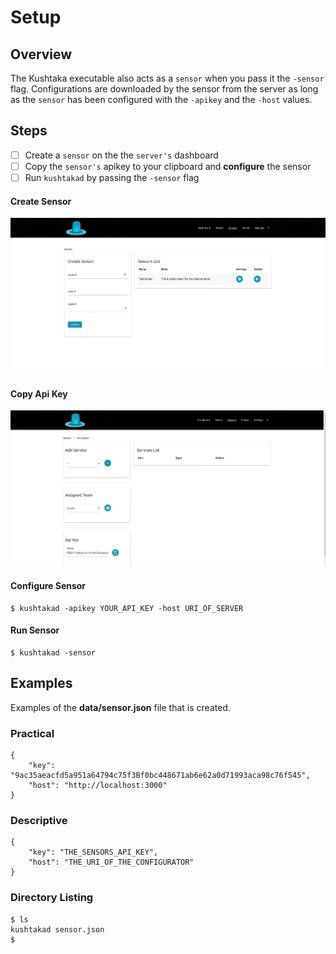 # Setup

## Overview

The Kushtaka executable also acts as a `sensor` when you pass it the `-sensor` flag. Configurations are downloaded by the sensor from the server as long as the `sensor` has been configured with the `-apikey` and the `-host` values.

## Steps

* [ ] Create a `sensor` on the the `server's` dashboard
* [ ] Copy the `sensor's` apikey to your clipboard and **configure** the sensor
* [ ] Run `kushtakad` by passing the `-sensor` flag 

#### Create Sensor

![After you enter the information, you should see your sensor saved](../.gitbook/assets/sensor2.png)

#### Copy Api Key

![Copy the Api Key on the bottom left](../.gitbook/assets/sensor3.png)

#### Configure Sensor

```text
$ kushtakad -apikey YOUR_API_KEY -host URI_OF_SERVER
```

#### Run Sensor

```text
$ kushtakad -sensor
```

## Examples

Examples of the **data/sensor.json** file that is created.

### Practical 

```text
{
	"key": "9ac35aeacfd5a951a64794c75f3Bf0bc448671ab6e62a0d71993aca98c76f545",
	"host": "http://localhost:3000"
}
```

### Descriptive 

```text
{
	"key": "THE_SENSORS_API_KEY",
	"host": "THE_URI_OF_THE_CONFIGURATOR"
}
```

### Directory Listing

```text
$ ls
kushtakad sensor.json
$
```

